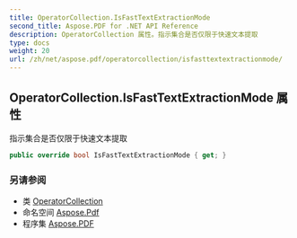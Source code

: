 ```yaml
---
title: OperatorCollection.IsFastTextExtractionMode
second_title: Aspose.PDF for .NET API Reference
description: OperatorCollection 属性。指示集合是否仅限于快速文本提取
type: docs
weight: 20
url: /zh/net/aspose.pdf/operatorcollection/isfasttextextractionmode/
---
```

## OperatorCollection.IsFastTextExtractionMode 属性

指示集合是否仅限于快速文本提取

```csharp
public override bool IsFastTextExtractionMode { get; }
```

### 另请参阅

* 类 [OperatorCollection](../)
* 命名空间 [Aspose.Pdf](../../../aspose.pdf/)
* 程序集 [Aspose.PDF](../../../)